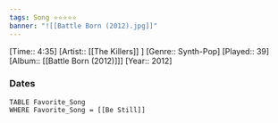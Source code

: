 ```yaml
---
tags: Song ⭐⭐⭐⭐⭐ 
banner: "![[Battle Born (2012).jpg]]"
---
```

[Time:: 4:35]
[Artist:: [[The Killers]] ]
[Genre:: Synth-Pop]
[Played:: 39]
[Album:: [[Battle Born (2012)]]]
[Year:: 2012]
### Dates
````dataview
TABLE Favorite_Song
WHERE Favorite_Song = [[Be Still]]
````